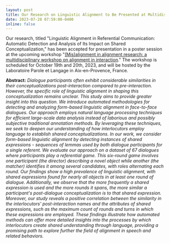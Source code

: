```yaml
---
layout: post
title: Our Research on Linguistic Alignment to Be Presented at Multidisciplinary Workshop in France
date: 2023-07-28 07:59:00-0400
inline: false
---
```

Our research, titled "Linguistic Alignment in Referential Communication: Automatic Detection and Analysis of Its Impact on Shared Conceptualization," has been accepted for presentation in a poster session at the upcoming workshop "[(Mis)alignment in alignment research: a multidisciplinary workshop on alignment in interaction](https://www.cobra-network.eu/misalignment-workshop/)." The workshop is scheduled for October 19th and 20th, 2023, and will be hosted by the Laboratoire Parole et Langage in Aix-en-Provence, France.


**Abstract:** *Dialogue participants often exhibit considerable similarities in their conceptualizations post-interaction compared to pre-interaction. However, the specific role of linguistic alignment in shaping this conceptualization remains unclear. This study aims to provide greater insight into this question. We introduce automated methodologies for detecting and analyzing form-based linguistic alignment in face-to-face dialogues. Our approach employs natural language processing techniques for efficient large-scale data analysis instead of laborious and possibly subjective traditional annotation methods. By leveraging these techniques, we seek to deepen our understanding of how interlocutors employ language to establish shared conceptualizations. In our work, we consider form-based linguistic alignment by detecting instances of shared expressions - sequences of lemmas used by both dialogue participants for a single referent. We evaluate our approach on a dataset of 67 dialogues where participants play a referential game. This six-round game involves one participant (the director) describing a novel object while another (the matcher) identifies it among several candidates, with roles alternating each round. Our findings show a high prevalence of linguistic alignment, with shared expressions found for nearly all objects in at least one round of dialogue. Additionally, we observe that the more frequently a shared expression is used and the more rounds it spans, the more similar a participant's post-dialogue conceptualization is to that shared expression. Moreover, our study reveals a positive correlation between the similarity in the interlocutors' post-interaction names and the attributes of shared expressions, such as the maximum count of rounds and turns in which these expressions are employed. These findings illustrate how automated methods can offer more detailed insights into the processes by which interlocutors create shared understanding through language, providing a promising path to explore further the field of alignment in speech and related behaviors.*
